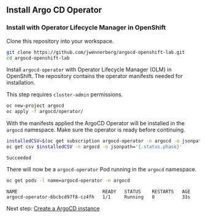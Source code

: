 ## Install Argo CD Operator

### Install with Operator Lifecycle Manager in OpenShift

Clone this repository into your workspace.

```bash
git clone https://github.com/jwennerberg/argocd-openshift-lab.git
cd argocd-openshift-lab
```

Install `argocd-operator` with Operator Lifecycle Manager (OLM) in OpenShift.
The repository contains the operator manifests needed for installation.

This step requires `cluster-admin` permissions.

```bash
oc new-project argocd
oc apply -f argocd/operator/
```

With the manifests applied the ArgoCD Operator will be installed in the `argocd`
namespace. Make sure the operator is ready before continuing.

```bash
installedCSV=$(oc get subscription argocd-operator -n argocd -o jsonpath='{.status.installedCSV}')
oc get csv $installedCSV -n argocd -o jsonpath='{.status.phase}'
```
```
Succeeded
```

There will now be a `argocd-operator` Pod running in the `argocd` namespace.

```bash
oc get pods -l name=argocd-operator -n argocd
```
```
NAME                               READY   STATUS    RESTARTS   AGE
argocd-operator-6bcbcd97f8-cz4fh   1/1     Running   0          33s
```

Next step: [Create a ArgoCD instance](/docs/_02-argocd-instance-install.md)
